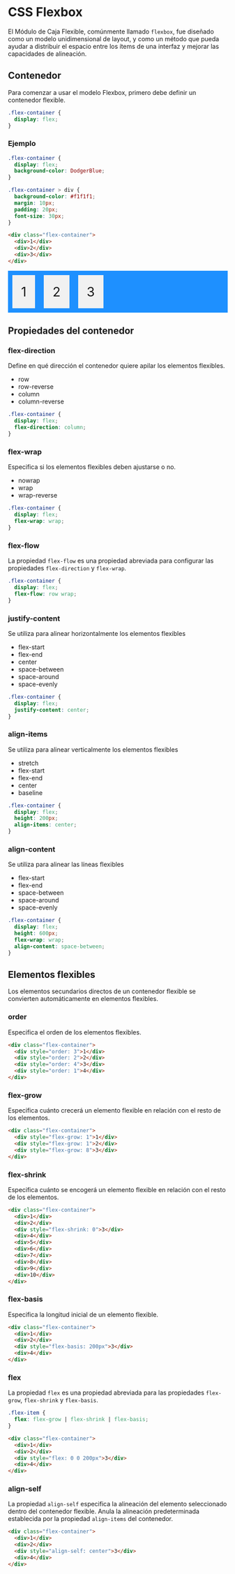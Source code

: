 # CSS Flexbox

El Módulo de Caja Flexible, comúnmente llamado `flexbox`, fue diseñado como un modelo unidimensional de layout, y como un método que pueda ayudar a distribuir el espacio entre los ítems de una interfaz y mejorar las capacidades de alineación.

## Contenedor

Para comenzar a usar el modelo Flexbox, primero debe definir un contenedor flexible.

```css
.flex-container {
  display: flex;
}
```

### Ejemplo

```css
.flex-container {
  display: flex;
  background-color: DodgerBlue;
}

.flex-container > div {
  background-color: #f1f1f1;
  margin: 10px;
  padding: 20px;
  font-size: 30px;
}
```

```html
<div class="flex-container">
  <div>1</div>
  <div>2</div>
  <div>3</div>
</div>
```

<div style="display:flex; background: DodgerBlue;">
  <div style="background-color: #f1f1f1; margin: 10px; padding: 20px; font-size: 30px;">1</div>
  <div style="background-color: #f1f1f1; margin: 10px; padding: 20px; font-size: 30px;">2</div>
  <div style="background-color: #f1f1f1; margin: 10px; padding: 20px; font-size: 30px;">3</div>  
</div>

## Propiedades del contenedor

### flex-direction

Define en qué dirección el contenedor quiere apilar los elementos flexibles.

- row
- row-reverse
- column
- column-reverse

```css
.flex-container {
  display: flex;
  flex-direction: column;
}
```

### flex-wrap

Especifica si los elementos flexibles deben ajustarse o no.

- nowrap
- wrap
- wrap-reverse

```css
.flex-container {
  display: flex;
  flex-wrap: wrap;
}
```

### flex-flow

La propiedad `flex-flow` es una propiedad abreviada para configurar las propiedades `flex-direction` y `flex-wrap`.

```css
.flex-container {
  display: flex;
  flex-flow: row wrap;
}
```

### justify-content

Se utiliza para alinear horizontalmente los elementos flexibles

- flex-start
- flex-end
- center
- space-between
- space-around
- space-evenly

```css
.flex-container {
  display: flex;
  justify-content: center;
}
```

### align-items

Se utiliza para alinear verticalmente los elementos flexibles

- stretch
- flex-start
- flex-end
- center
- baseline

```css
.flex-container {
  display: flex;
  height: 200px;
  align-items: center;
}
```

### align-content

Se utiliza para alinear las líneas flexibles

- flex-start
- flex-end
- space-between
- space-around
- space-evenly

```css
.flex-container {
  display: flex;
  height: 600px;
  flex-wrap: wrap;
  align-content: space-between;
}
```

## Elementos flexibles

Los elementos secundarios directos de un contenedor flexible se convierten automáticamente en elementos flexibles.

### order

Especifica el orden de los elementos flexibles.

```html
<div class="flex-container">
  <div style="order: 3">1</div>
  <div style="order: 2">2</div>
  <div style="order: 4">3</div>
  <div style="order: 1">4</div>
</div>
```

### flex-grow

Especifica cuánto crecerá un elemento flexible en relación con el resto de los elementos.

```html
<div class="flex-container">
  <div style="flex-grow: 1">1</div>
  <div style="flex-grow: 1">2</div>
  <div style="flex-grow: 8">3</div>
</div>
```

### flex-shrink

Especifica cuánto se encogerá un elemento flexible en relación con el resto de los elementos.

```html
<div class="flex-container">
  <div>1</div>
  <div>2</div>
  <div style="flex-shrink: 0">3</div>
  <div>4</div>
  <div>5</div>
  <div>6</div>
  <div>7</div>
  <div>8</div>
  <div>9</div>
  <div>10</div>
</div>
```

### flex-basis

Especifica la longitud inicial de un elemento flexible.

```html
<div class="flex-container">
  <div>1</div>
  <div>2</div>
  <div style="flex-basis: 200px">3</div>
  <div>4</div>
</div>
```

### flex

La propiedad `flex` es una propiedad abreviada para las propiedades `flex-grow`, `flex-shrink` y `flex-basis`.

```css
.flex-item {
  flex: flex-grow | flex-shrink | flex-basis;
}
```

```html
<div class="flex-container">
  <div>1</div>
  <div>2</div>
  <div style="flex: 0 0 200px">3</div>
  <div>4</div>
</div>
```

### align-self

La propiedad `align-self` especifica la alineación del elemento seleccionado dentro del contenedor flexible. Anula la alineación predeterminada establecida por la propiedad `align-items` del contenedor.

```html
<div class="flex-container">
  <div>1</div>
  <div>2</div>
  <div style="align-self: center">3</div>
  <div>4</div>
</div>
```
